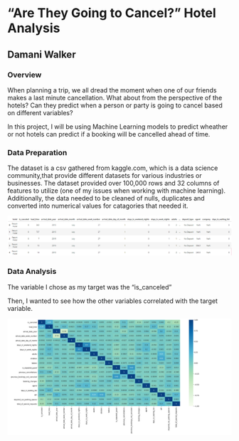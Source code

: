 # “Are They Going to Cancel?” Hotel Analysis
## Damani Walker


### Overview

When planning a trip, we all dread the moment when one of our friends makes a
last minute cancellation.
What about from the perspective of the hotels?
Can they predict when a person or party is going to cancel based on different
variables?

In this project, I will be using Machine Learning models to predict wheather or not hotels can predict if a booking will be cancelled ahead of time.

### Data Preparation

The dataset is a csv gathered from kaggle.com, which is a data science community,that provide different datasets for various industries or businesses.
The dataset provided over 100,000 rows and 32 columns of features to utilize (one of my issues when working with machine
learning). Additionally, the data needed to be cleaned of nulls, duplicates and converted into numerical values for catagories that needed it.

![alt text](https://github.com/DamaniW/FinalProject/blob/main/Images/raw_data.png?raw=true)

### Data Analysis

The variable I chose as my target was the “is_canceled”

Then, I wanted to see how the other variables correlated with the target variable.

![alt text](https://github.com/DamaniW/FinalProject/blob/main/Images/CorrelationMap.png?raw=true)
